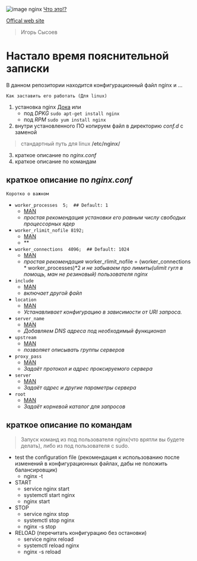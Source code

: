 ![image nginx](https://nginx.org/nginx.png)
[Что это!?](https://ru.wikipedia.org/wiki/Nginx) 

[Offical web site](https://www.nginx.com)

> Игорь Сысоев

# Настало время пояснительной записки

В данном репозитории находится конфигурационный файл nginx и ...

    Как заставить его работать (Для linux)
1. установка nginx [Дока](https://nginx.org/ru/docs/install.html) или 
    - под *DPKG* ``` sudo apt-get install nginx ```
    - под *RPM* ``` sudo yum install nginx ```
2. внутри уcтановленного ПО копируем файл в директорию *conf.d* c заменой 
> стандартный путь для linux **/etc/nginx/**
3. краткое описание по *nginx.conf*
4. краткое описание по командам

## краткое описание по *nginx.conf*

    Коротко о важном
- ```worker_processes  5;  ## Default: 1```
    - [MAN](http://nginx.org/ru/docs/ngx_core_module.html#worker_processes)
    - *простая рекомендация установки его равным числу свободых процессорных ядер* 
- ```worker_rlimit_nofile 8192;```
    - [MAN](http://nginx.org/ru/docs/ngx_core_module.html#worker_rlimit_nofile)
    - ** 
- ```worker_connections  4096;  ## Default: 1024```
    - [MAN](http://nginx.org/ru/docs/ngx_core_module.html#worker_connections)
    - *простая рекомендация* worker_rlimit_nofile = (worker_connections * worker_processes)*2 *и не забываем про лимиты(ulimit гугл в помощь, ман не резиновый) пользователя nginx* 
- ```include```
    - [MAN](http://nginx.org/ru/docs/ngx_core_module.html#include)
    - *включает другой файл* 
- ```location```
    - [MAN](https://nginx.org/ru/docs/http/ngx_http_core_module.html#location)
    - *Устанавливает конфигурацию в зависимости от URI запроса.*
- ```server_name```
    - [MAN](https://nginx.org/ru/docs/http/server_names.html)
    - *Добавляем DNS адреса под необходимый функционал*
- ```upstream```
    - [MAN](https://nginx.org/ru/docs/http/ngx_http_upstream_module.html)
    - *позволяет описывать группы серверов*
- ```proxy_pass```
    - [MAN](https://nginx.org/ru/docs/http/ngx_http_proxy_module.html#proxy_pass)
    - *Задаёт протокол и адрес проксируемого сервера*
- ```server```
    - [MAN](https://nginx.org/ru/docs/http/ngx_http_upstream_module.html#server)
    - *Задаёт адрес и другие параметры сервера*
- ```root```
    - [MAN](https://nginx.org/ru/docs/http/ngx_http_core_module.html#root)
    - *Задаёт корневой каталог для запросов*
    


## краткое описание по командам

> Запуск команд из под пользователя nginx(что врятли вы будете делать), либо из под пользователя с sudo.

- test the configuration file (рекомендация к использованию после изменений в конфигурационных файлах, дабы не положить балансировщик)
    - nginx -t
- START
    - service nginx start
    - systemctl start nginx
    - nginx start
- STOP
    - service nginx stop
    - systemctl stop nginx
    - nginx -s stop
- RELOAD (перечитать конфигурацию без остановки)
    - service nginx reload
    - systemctl reload nginx
    - nginx -s reload


